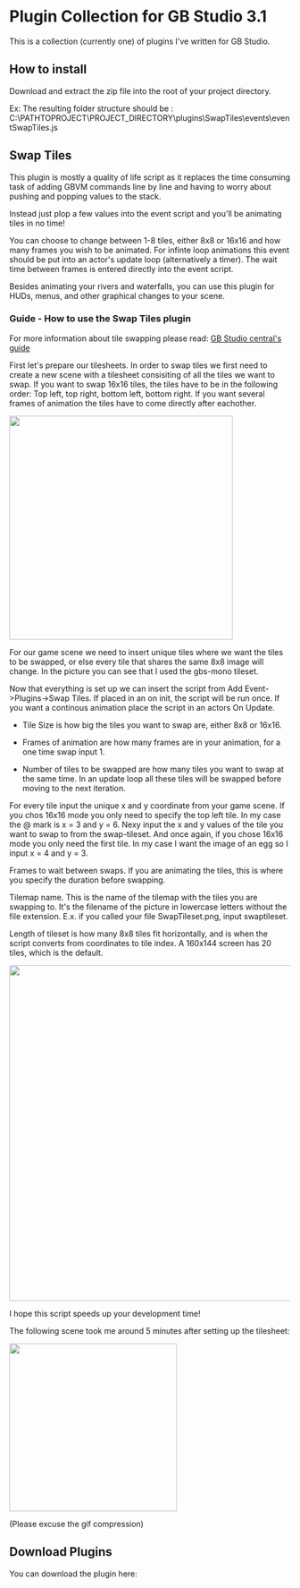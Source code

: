 # Plugin Collection for GB Studio 3.1

This is a collection (currently one) of plugins I've written for GB Studio.

## How to install

Download and extract the zip file into the root of your project directory.

Ex:
The resulting folder structure should be : C:\PATHTOPROJECT\PROJECT_DIRECTORY\plugins\SwapTiles\events\eventSwapTiles.js

## Swap Tiles

This plugin is mostly a quality of life script as it replaces the time consuming task of adding GBVM commands line by line and having to worry about pushing and popping values to the stack. 

Instead just plop a few values into the event script and you'll be animating tiles in no time!

You can choose to change between 1-8 tiles, either 8x8 or 16x16 and how many frames you wish to be animated.
For infinte loop animations this event should be put into an actor's update loop (alternatively a timer). The wait time between frames is entered directly into the event script.

Besides animating your rivers and waterfalls, you can use this plugin for HUDs, menus, and other graphical changes to your scene.

### Guide - How to use the Swap Tiles plugin 

For more information about tile swapping please read: [GB Studio central's guide](https://gbstudiocentral.com/tips/animating-background-tiles-3-1/) 

First let's prepare our tilesheets. In order to swap tiles we first need to create a new scene with a tilesheet consisiting of all the tiles we want to swap. If you want to swap 16x16 tiles, the tiles have to be in the following order: Top left, top right, bottom left, bottom right. If you want several frames of animation the tiles have to come directly after eachother.

<img src="https://github.com/fredrikofstad/GBStudioPlugins/blob/master/res/preperation.png?raw=true" width="400">

For our game scene we need to insert unique tiles where we want the tiles to be swapped, or else every tile that shares the same 8x8 image will change. In the picture you can see that I used the gbs-mono tileset.

Now that everything is set up we can insert the script from Add Event->Plugins->Swap Tiles. If placed in an on init, the script will be run once. If you want a continous animation place the script in an actors On Update.

- Tile Size is how big the tiles you want to swap are, either 8x8 or 16x16.

- Frames of animation are how many frames are in your animation, for a one time swap input 1.

- Number of tiles to be swapped are how many tiles you want to swap at the same time. In an update loop all these tiles will be swapped before moving to the next iteration.

For every tile input the unique x and y coordinate from your game scene. If you chos 16x16 mode you only need to specify the top left tile. In my case the @ mark is x = 3 and y = 6. 
Nexy input the x and y values of the tile you want to swap to from the swap-tileset. And once again, if you chose 16x16 mode you only need the first tile. In my case I want the image of an egg so I input x = 4 and y = 3.

Frames to wait between swaps. If you are animating the tiles, this is where you specify the duration before swapping.

Tilemap name. This is the name of the tilemap with the tiles you are swapping to. It's the filename of the picture in lowercase letters without the file extension. E.x. if you called your file SwapTileset.png, input swaptileset.

Length of tileset is how many 8x8 tiles fit horizontally, and is when the script converts from coordinates to tile index. A 160x144 screen has 20 tiles, which is the default.


<img src="https://github.com/fredrikofstad/GBStudioPlugins/blob/master/res/result.png?raw=true" width="600">



I hope this script speeds up your development time!

The following scene took me around 5 minutes after setting up the tilesheet:

<img src="https://github.com/fredrikofstad/GBStudioPlugins/blob/master/res/animated.gif?raw=true" width="300">

(Please excuse the gif compression)




## Download Plugins

You can download the plugin here:


